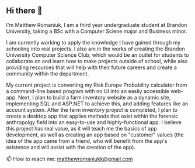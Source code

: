 ## Hi there 👋

I'm Matthew Romaniuk, I am a third year undergraduate student at Brandon University, taking a BSc with a Computer Sciene major and Business minor.

I am currently working to apply the knowledge I have gained through my schooling into real projects. I also am in the works of creating the Brandon University Computer Science Club, which would be an outlet for students to collaborate on and learn how to make projects outside of school, while also providing resources that will help with their future careers and create a community within the department.

My current project is converting my Risk Europe Probability calculator from a command-line based program with no UI into an easily accessible web-app. Next, I plan to build a farm inventory website as a dynamic site, implementing SQL and ASP.NET to achieve this, and adding features like an account system. After the farm inventory project is completed, I plan to create a desktop app that applies methods that exist within the forensic anthropolgy field into an easy-to-use and highly-functional app. I believe this project has real value, as it will teach me the basics of app development, as well as creating an app based on "customer" values (the idea of the app came from a friend, who will benefit from the app's existence and will assist with the creation of the app).

📫 How to reach me: matthewromaniukk@gmail.com
<!--
### MY TODO's
* Learn basics of:
  * Terminal usage
  * Cloud computing
  * Machine learning
-->
<!--
**matthewromaniuk/matthewromaniuk** is a ✨ _special_ ✨ repository because its `README.md` (this file) appears on your GitHub profile.

Here are some ideas to get you started:

- 🔭 I’m currently working on ...
- 🌱 I’m currently learning ...
- 👯 I’m looking to collaborate on ...
- 🤔 I’m looking for help with ...
- 💬 Ask me about ...
- 📫 How to reach me: ...
- 😄 Pronouns: ...
- ⚡ Fun fact: ...
-->
